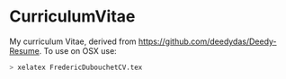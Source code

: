 CurriculumVitae
===============

My curriculum Vitae, derived from https://github.com/deedydas/Deedy-Resume.
To use on OSX use:

```bash
> xelatex FredericDubouchetCV.tex
```
